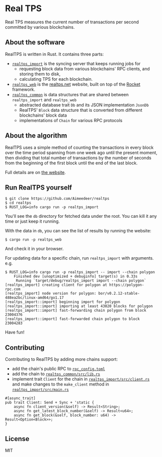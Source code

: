 # Real TPS

Real TPS measures the current number of transactions per second committed by
various blockchains.

## About the software

RealTPS is written in Rust. It contains three parts:

- [`realtps_import`] is the syncing server that keeps running jobs for
  - requesting block data from various blockchains' RPC clients,
    and storing them to disk,
  - calculating TPS for each blockchain.
- [`realtps_web`] is the [realtps.net] website, built on top of the
  [Rocket] framework.
- [`realtps_common`] is data structures that are shared between
  `realtps_import` and `realtps_web`
  - abstracted database trait `Db` and its JSON implementation `JsonDb`
  - RealTPS' `Block` data structure that is converted from different
    blockchains' block data
  - implementations of `Chain` for various RPC protocols

[`realtps_import`]: src/realtps_import
[`realtps_web`]: src/realtps_web
[`realtps_common`]: src/realtps_common
[realtps.net]: https://realtps.net
[Rocket]: https://rocket.rs

## About the algorithm

RealTPS uses a simple method of counting the transactions in every block over
the time period spanning from one week ago until the present moment, then
dividing that total number of transactions by the number of seconds from the
beginning of the first block until the end of the last block.

Full details are on [the website].

[the website]: https://realtps.net/about

## Run RealTPS yourself 

```
$ git clone https://github.com/Aimeedeer/realtps
$ cd realtps
$ RUST_LOG=info cargo run -p realtps_import
```

You'll see the `db` directory for fetched data under the root.
You can kill it any time or just keep it running.

With the data in `db`, you can see the list of results by running the website:

```
$ cargo run -p realtps_web
```

And check it in your browser.

For updating data for a specific chain, run `realtps_import` with arguments.
e.g.

```
$ RUST_LOG=info cargo run -p realtps_import -- import --chain polygon
    Finished dev [unoptimized + debuginfo] target(s) in 0.33s
     Running `target/debug/realtps_import import --chain polygon`
[realtps_import] creating client for polygon at https://polygon-rpc.com
[realtps_import] node version for polygon: bor/v0.2.12-stable-488ea2bc/linux-amd64/go1.17
[realtps_import::import] beginning import for polygon
[realtps_import::import] importing at least 43020 blocks for polygon
[realtps_import::import] fast-forwarding chain polygon from block 23004376
[realtps_import::import] fast-forwarded chain polygon to block 23004283
```

Have fun!

## Contributing 

Contributing to RealTPS by adding more chains support:
- add the chain's public RPC to [`rpc_config.toml`]
- add the chain to [`realtps_common/src/lib.rs`]
- implement trait `Client` for the chain in
  [`realtps_import/src/client.rs`] and make changes to the
  `make_client` method in [`realtps_import/src/main.rs`]

```
#[async_trait]
pub trait Client: Send + Sync + 'static {
    async fn client_version(&self) -> Result<String>;
    async fn get_latest_block_number(&self) -> Result<u64>;
    async fn get_block(&self, block_number: u64) -> Result<Option<Block>>;
}
```

[`rpc_config.toml`]: rpc_config.toml
[`realtps_common/src/lib.rs`]: src/realtps_common/src/lib.rs
[`realtps_import/src/client.rs`]: src/realtps_import/src/client.rs
[`realtps_import/src/main.rs`]:  src/realtps_import/src/main.rs
 
## License

MIT
